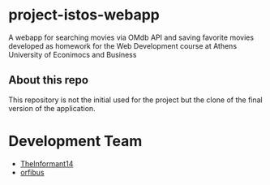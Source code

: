 # project-istos-webapp
A webapp for searching movies via OMdb API and saving favorite movies developed as homework for the Web Development course at Athens University of Econimocs and Business

## About this repo
This repository is not the initial used for the project but the clone of the final version of the application.

# Development Team
- [TheInformant14](https://github.com/TheInformant14)
- [orfibus](https://github.com/orfibus)
